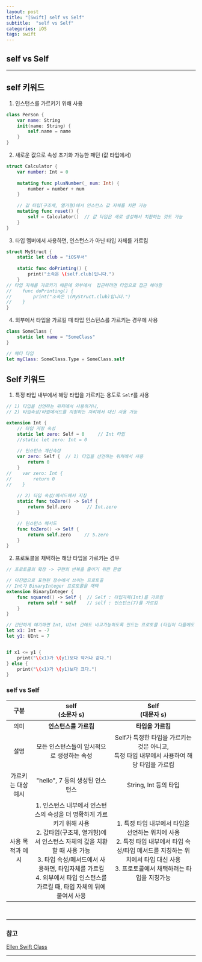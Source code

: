 ```yaml
---
layout: post
title: "[Swift] self vs Self"
subtitle:  "self vs Self"
categories: iOS
tags: swift
---
```

## self vs Self
  
---  
  
## self 키워드

1. 인스턴스를 가르키기 위해 사용
  
```swift
class Person {
    var name: String
    init(name: String) {
        self.name = name
    }
}
```
  
2. 새로운 값으로 속성 초기화 가능한 패턴 (값 타입에서)
  
```swift
struct Calculator {
    var number: Int = 0
    
    mutating func plusNumber(_ num: Int) {
        number = number + num
    }
    
    // 값 타입(구조체, 열거형)에서 인스턴스 값 자체를 치환 가능
    mutating func reset() {
        self = Calculator()  // 값 타입은 새로 생성해서 치환하는 것도 가능
    }
}
```
  
3. 타입 멤버에서 사용하면, 인스턴스가 아닌 타입 자체를 가르킴
  
```swift
struct MyStruct {
    static let club = "iOS부서"
    
    static func doPrinting() {
        print("소속은 \(self.club)입니다.")
    }
// 타입 자체를 가르키기 때문에 외부에서  접근하려면 타입으로 접근 해야함
//    func doPrinting() {
//        print("소속은 \(MyStruct.club)입니다.")
//    }
}
```
  
4. 외부에서 타입을 가르킬 때 타입 인스턴스를 가르키는 경우에 사용
  
```swift
class SomeClass {
    static let name = "SomeClass"
}

// 메타 타입
let myClass: SomeClass.Type = SomeClass.self
```
  
## Self 키워드
  
1. 특정 타입 내부에서 해당 타입을 가르키는 용도로 `Self`를 사용
  
```swift
// 1) 타입을 선언하는 위치에서 사용하거나,
// 2) 타입속성/타입메서드를 지칭하는 자리에서 대신 사용 가능

extension Int {
    // 타입 저장 속성
    static let zero: Self = 0     // Int 타입
    //static let zero: Int = 0
    
    // 인스턴스 계산속성
    var zero: Self {  // 1) 타입을 선언하는 위치에서 사용
        return 0
    }
//    var zero: Int {
//        return 0
//    }
    
    // 2) 타입 속성/메서드에서 지칭
    static func toZero() -> Self {
        return Self.zero      // Int.zero
    }

    // 인스턴스 메서드
    func toZero() -> Self {
        return self.zero     // 5.zero
    }
}
```  
  
2. 프로토콜을 채택하는 해당 타입을 가르키는 경우
  
```swift
// 프로토콜의 확장 -> 구현의 반복을 줄이기 위한 문법

// 이진법으로 표현된 정수에서 쓰이는 프로토콜
// Int가 BinaryInteger 프로토콜을 채택
extension BinaryInteger {
    func squared() -> Self {  // Self : 타입자체(Int)를 가르킴
        return self * self    // self : 인스턴스(7)를 가르킴
    }
}

// 간단하게 얘기하면 Int, UInt 간에도 비교가능하도록 만드는 프로토콜 (타입이 다름에도 비교가 가능)
let x1: Int = -7
let y1: UInt = 7


if x1 <= y1 {
    print("\(x1)가 \(y1)보다 작거나 같다.")
} else {
    print("\(x1)가 \(y1)보다 크다.")
}
```  
  
### self vs Self

|구분|self<br>(소문자 s)|Self<br>(대문자 s)|
|:---:|:---:|:---:|
|의미|**인스턴스를 가르킴**|**타입을 가르킴**|
|설명|모든 인스턴스들이 암시적으로 생성하는 속성|Self가 특정한 타입을 가르키는 것은 아니고, <br>특정 타입 내부에서 사용하여 해당 타입을 가르킴|
|가르키는 대상 예시|"hello", 7 등의 생성된 인스턴스|String, Int 등의 타입|
|사용 목적과 예시|1. 인스턴스 내부에서 인스턴스의 속성을 더 명확하게 가르키기 위해 사용<br>2. 값타입(구조체, 열거형)에서 인스턴스 자체의 값을 치환할 때 사용 가능<br>3. 타입 속성/메서드에서 사용하면, 타입자체를 가르킴<br>4. 외부에서 타입 인스턴스를 가르킬 때, 타입 자체의 뒤에 붙여서 사용|1. 특정 타입 내부에서 타입을 선언하는 위치에 사용<br>2. 특정 타입 내부에서 타입 속성/타입 메서드를 지칭하는 위치에서 타입 대신 사용<br>3. 프로토콜에서 채택하려는 타입을 지칭가능|
  
<br>



----  
  
### 참고  
  
[Ellen Swift Class](https://www.inflearn.com/course/%EC%8A%A4%EC%9C%84%ED%94%84%ED%8A%B8-%EB%AC%B8%EB%B2%95-%EB%A7%88%EC%8A%A4%ED%84%B0-%EC%8A%A4%EC%BF%A8#)  
  
----  
  
